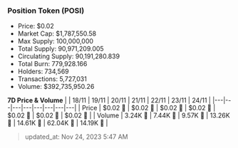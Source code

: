 
  ### Position Token (POSI)
  - Price: $0.02
  - Market Cap: $1,787,550.58
  - Max Supply: 100,000,000
  - Total Supply: 90,971,209.005
  - Circulating Supply: 90,191,280.839
  - Total Burn: 779,928.166
  - Holders: 734,569
  - Transactions: 5,727,031
  - Volume: $392,735,950.26

  **7D Price & Volume**
  | | 18&#x2F;11 | 19&#x2F;11 | 20&#x2F;11 | 21&#x2F;11 | 22&#x2F;11 | 23&#x2F;11 | 24&#x2F;11 |
  |---|---|---|---|---|---|---|---|
  | Price | $0.02 🔻 | $0.02 🔻 | $0.02 🔻 | $0.02 🔻 | $0.02 🔻 | $0.02 🔻 | $0.02 🚀 |
  | Volume | 3.24K 🚀 | 7.44K 🚀 | 9.57K 🚀 | 13.26K 🚀 | 14.61K 🚀 | 62.04K 🚀 | 14.19K 🔻 |

  > updated_at: Nov 24, 2023 5:47 AM
